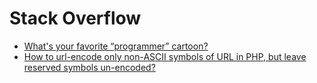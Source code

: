 Stack Overflow  
==========

- [What's your favorite “programmer” cartoon?](http://stackoverflow.com/questions/84556/whats-your-favorite-programmer-cartoon)  
- [How to url-encode only non-ASCII symbols of URL in PHP, but leave reserved symbols un-encoded?](http://stackoverflow.com/questions/9831077/how-to-url-encode-only-non-ascii-symbols-of-url-in-php-but-leave-reserved-symbo)  
